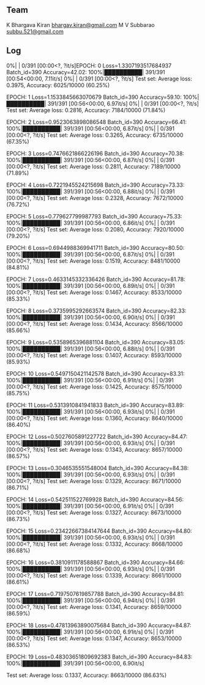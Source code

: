 ## Team
K Bhargava Kiran bhargav.kiran@gmail.com M V Subbarao subbu.521@gmail.com
## Log
  0%|          | 0/391 [00:00<?, ?it/s]EPOCH: 0
Loss=1.3307193517684937 Batch_id=390 Accuracy=42.02: 100%|██████████| 391/391 [00:54<00:00,  7.11it/s]
  0%|          | 0/391 [00:00<?, ?it/s]
Test set: Average loss: 0.3975, Accuracy: 6025/10000 (60.25%)

EPOCH: 1
Loss=1.1533845663070679 Batch_id=390 Accuracy=59.10: 100%|██████████| 391/391 [00:56<00:00,  6.97it/s]
  0%|          | 0/391 [00:00<?, ?it/s]
Test set: Average loss: 0.2816, Accuracy: 7184/10000 (71.84%)

EPOCH: 2
Loss=0.9523063898086548 Batch_id=390 Accuracy=66.41: 100%|██████████| 391/391 [00:56<00:00,  6.87it/s]
  0%|          | 0/391 [00:00<?, ?it/s]
Test set: Average loss: 0.3265, Accuracy: 6735/10000 (67.35%)

EPOCH: 3
Loss=0.7476621866226196 Batch_id=390 Accuracy=70.38: 100%|██████████| 391/391 [00:56<00:00,  6.87it/s]
  0%|          | 0/391 [00:00<?, ?it/s]
Test set: Average loss: 0.2811, Accuracy: 7189/10000 (71.89%)

EPOCH: 4
Loss=0.7221945524215698 Batch_id=390 Accuracy=73.33: 100%|██████████| 391/391 [00:56<00:00,  6.88it/s]
  0%|          | 0/391 [00:00<?, ?it/s]
Test set: Average loss: 0.2328, Accuracy: 7672/10000 (76.72%)

EPOCH: 5
Loss=0.779627799987793 Batch_id=390 Accuracy=75.33: 100%|██████████| 391/391 [00:56<00:00,  6.86it/s]
  0%|          | 0/391 [00:00<?, ?it/s]
Test set: Average loss: 0.2080, Accuracy: 7920/10000 (79.20%)

EPOCH: 6
Loss=0.6944988369941711 Batch_id=390 Accuracy=80.50: 100%|██████████| 391/391 [00:56<00:00,  6.87it/s]
  0%|          | 0/391 [00:00<?, ?it/s]
Test set: Average loss: 0.1519, Accuracy: 8481/10000 (84.81%)

EPOCH: 7
Loss=0.4633145332336426 Batch_id=390 Accuracy=81.78: 100%|██████████| 391/391 [00:56<00:00,  6.89it/s]
  0%|          | 0/391 [00:00<?, ?it/s]
Test set: Average loss: 0.1467, Accuracy: 8533/10000 (85.33%)

EPOCH: 8
Loss=0.3735995292663574 Batch_id=390 Accuracy=82.33: 100%|██████████| 391/391 [00:56<00:00,  6.90it/s]
  0%|          | 0/391 [00:00<?, ?it/s]
Test set: Average loss: 0.1434, Accuracy: 8566/10000 (85.66%)

EPOCH: 9
Loss=0.5358965396881104 Batch_id=390 Accuracy=83.05: 100%|██████████| 391/391 [00:56<00:00,  6.88it/s]
  0%|          | 0/391 [00:00<?, ?it/s]
Test set: Average loss: 0.1407, Accuracy: 8593/10000 (85.93%)

EPOCH: 10
Loss=0.5497150421142578 Batch_id=390 Accuracy=83.31: 100%|██████████| 391/391 [00:56<00:00,  6.91it/s]
  0%|          | 0/391 [00:00<?, ?it/s]
Test set: Average loss: 0.1425, Accuracy: 8575/10000 (85.75%)

EPOCH: 11
Loss=0.5313910841941833 Batch_id=390 Accuracy=83.89: 100%|██████████| 391/391 [00:56<00:00,  6.93it/s]
  0%|          | 0/391 [00:00<?, ?it/s]
Test set: Average loss: 0.1360, Accuracy: 8640/10000 (86.40%)

EPOCH: 12
Loss=0.5027605891227722 Batch_id=390 Accuracy=84.47: 100%|██████████| 391/391 [00:56<00:00,  6.93it/s]
  0%|          | 0/391 [00:00<?, ?it/s]
Test set: Average loss: 0.1343, Accuracy: 8657/10000 (86.57%)

EPOCH: 13
Loss=0.3046535551548004 Batch_id=390 Accuracy=84.38: 100%|██████████| 391/391 [00:56<00:00,  6.93it/s]
  0%|          | 0/391 [00:00<?, ?it/s]
Test set: Average loss: 0.1329, Accuracy: 8671/10000 (86.71%)

EPOCH: 14
Loss=0.542511522769928 Batch_id=390 Accuracy=84.56: 100%|██████████| 391/391 [00:56<00:00,  6.91it/s]
  0%|          | 0/391 [00:00<?, ?it/s]
Test set: Average loss: 0.1327, Accuracy: 8673/10000 (86.73%)

EPOCH: 15
Loss=0.23422667384147644 Batch_id=390 Accuracy=84.80: 100%|██████████| 391/391 [00:56<00:00,  6.93it/s]
  0%|          | 0/391 [00:00<?, ?it/s]
Test set: Average loss: 0.1332, Accuracy: 8668/10000 (86.68%)

EPOCH: 16
Loss=0.3810911178588867 Batch_id=390 Accuracy=84.66: 100%|██████████| 391/391 [00:56<00:00,  6.93it/s]
  0%|          | 0/391 [00:00<?, ?it/s]
Test set: Average loss: 0.1339, Accuracy: 8661/10000 (86.61%)

EPOCH: 17
Loss=0.7197507619857788 Batch_id=390 Accuracy=84.81: 100%|██████████| 391/391 [00:56<00:00,  6.94it/s]
  0%|          | 0/391 [00:00<?, ?it/s]
Test set: Average loss: 0.1341, Accuracy: 8659/10000 (86.59%)

EPOCH: 18
Loss=0.47813963890075684 Batch_id=390 Accuracy=84.87: 100%|██████████| 391/391 [00:56<00:00,  6.91it/s]
  0%|          | 0/391 [00:00<?, ?it/s]
Test set: Average loss: 0.1347, Accuracy: 8653/10000 (86.53%)

EPOCH: 19
Loss=0.48303651809692383 Batch_id=390 Accuracy=84.83: 100%|██████████| 391/391 [00:56<00:00,  6.90it/s]

Test set: Average loss: 0.1337, Accuracy: 8663/10000 (86.63%)

